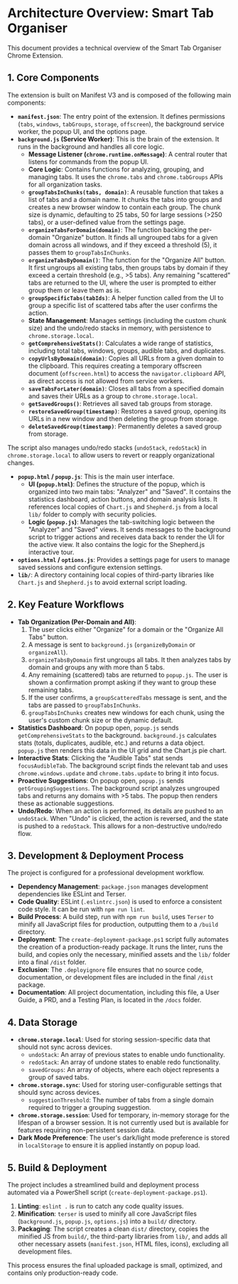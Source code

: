 # Architecture Overview: Smart Tab Organiser

This document provides a technical overview of the Smart Tab Organiser Chrome Extension.

## 1. Core Components

The extension is built on Manifest V3 and is composed of the following main components:

- **`manifest.json`**: The entry point of the extension. It defines permissions (`tabs`, `windows`, `tabGroups`, `storage`, `offscreen`), the background service worker, the popup UI, and the options page.
- **`background.js` (Service Worker)**: This is the brain of the extension. It runs in the background and handles all core logic.
  - **Message Listener (`chrome.runtime.onMessage`)**: A central router that listens for commands from the popup UI.
  - **Core Logic**: Contains functions for analyzing, grouping, and managing tabs. It uses the `chrome.tabs` and `chrome.tabGroups` APIs for all organization tasks.
  - **`groupTabsInChunks(tabs, domain)`**: A reusable function that takes a list of tabs and a domain name. It chunks the tabs into groups and creates a new browser window to contain each group. The chunk size is dynamic, defaulting to 25 tabs, 50 for large sessions (>250 tabs), or a user-defined value from the settings page.
  - **`organizeTabsForDomain(domain)`**: The function backing the per-domain "Organize" button. It finds all ungrouped tabs for a given domain across all windows, and if they exceed a threshold (5), it passes them to `groupTabsInChunks`.
  - **`organizeTabsByDomain()`**: The function for the "Organize All" button. It first ungroups all existing tabs, then groups tabs by domain if they exceed a certain threshold (e.g., >5 tabs). Any remaining "scattered" tabs are returned to the UI, where the user is prompted to either group them or leave them as is.
  - **`groupSpecificTabs(tabIds)`**: A helper function called from the UI to group a specific list of scattered tabs after the user confirms the action.
  - **State Management**: Manages settings (including the custom chunk size) and the undo/redo stacks in memory, with persistence to `chrome.storage.local`.
  - **`getComprehensiveStats()`**: Calculates a wide range of statistics, including total tabs, windows, groups, audible tabs, and duplicates.
  - **`copyUrlsByDomain(domain)`**: Copies all URLs from a given domain to the clipboard. This requires creating a temporary offscreen document (`offscreen.html`) to access the `navigator.clipboard` API, as direct access is not allowed from service workers.
  - **`saveTabsForLater(domain)`**: Closes all tabs from a specified domain and saves their URLs as a group to `chrome.storage.local`.
  - **`getSavedGroups()`**: Retrieves all saved tab groups from storage.
  - **`restoreSavedGroup(timestamp)`**: Restores a saved group, opening its URLs in a new window and then deleting the group from storage.
  - **`deleteSavedGroup(timestamp)`**: Permanently deletes a saved group from storage.

The script also manages undo/redo stacks (`undoStack`, `redoStack`) in `chrome.storage.local` to allow users to revert or reapply organizational changes.

- **`popup.html` / `popup.js`**: This is the main user interface.
  - **UI (`popup.html`)**: Defines the structure of the popup, which is organized into two main tabs: "Analyzer" and "Saved". It contains the statistics dashboard, action buttons, and domain analysis lists. It references local copies of `Chart.js` and `Shepherd.js` from a local `lib/` folder to comply with security policies.
  - **Logic (`popup.js`)**: Manages the tab-switching logic between the "Analyzer" and "Saved" views. It sends messages to the background script to trigger actions and receives data back to render the UI for the active view. It also contains the logic for the Shepherd.js interactive tour.
- **`options.html` / `options.js`**: Provides a settings page for users to manage saved sessions and configure extension settings.
- **`lib/`**: A directory containing local copies of third-party libraries like `Chart.js` and `Shepherd.js` to avoid external script loading.

## 2. Key Feature Workflows

- **Tab Organization (Per-Domain and All)**:
  1.  The user clicks either "Organize" for a domain or the "Organize All Tabs" button.
  2.  A message is sent to `background.js` (`organizeByDomain` or `organizeAll`).
  3.  `organizeTabsByDomain` first ungroups all tabs. It then analyzes tabs by domain and groups any with more than 5 tabs.
  4.  Any remaining (scattered) tabs are returned to `popup.js`. The user is shown a confirmation prompt asking if they want to group these remaining tabs.
  5.  If the user confirms, a `groupScatteredTabs` message is sent, and the tabs are passed to `groupTabsInChunks`.
  6.  `groupTabsInChunks` creates new windows for each chunk, using the user's custom chunk size or the dynamic default.
- **Statistics Dashboard**: On popup open, `popup.js` sends `getComprehensiveStats` to the background. `background.js` calculates stats (totals, duplicates, audible, etc.) and returns a data object. `popup.js` then renders this data in the UI grid and the Chart.js pie chart.
- **Interactive Stats**: Clicking the "Audible Tabs" stat sends `focusAudibleTab`. The background script finds the relevant tab and uses `chrome.windows.update` and `chrome.tabs.update` to bring it into focus.
- **Proactive Suggestions**: On popup open, `popup.js` sends `getGroupingSuggestions`. The background script analyzes ungrouped tabs and returns any domains with >5 tabs. The popup then renders these as actionable suggestions.
- **Undo/Redo**: When an action is performed, its details are pushed to an `undoStack`. When "Undo" is clicked, the action is reversed, and the state is pushed to a `redoStack`. This allows for a non-destructive undo/redo flow.

## 3. Development & Deployment Process

The project is configured for a professional development workflow.

- **Dependency Management**: `package.json` manages development dependencies like ESLint and Terser.
- **Code Quality**: ESLint (`.eslintrc.json`) is used to enforce a consistent code style. It can be run with `npm run lint`.
- **Build Process**: A build step, run with `npm run build`, uses `Terser` to minify all JavaScript files for production, outputting them to a `/build` directory.
- **Deployment**: The `create-deployment-package.ps1` script fully automates the creation of a production-ready package. It runs the linter, runs the build, and copies only the necessary, minified assets and the `lib/` folder into a final `/dist` folder.
- **Exclusion**: The `.deployignore` file ensures that no source code, documentation, or development files are included in the final `/dist` package.
- **Documentation**: All project documentation, including this file, a User Guide, a PRD, and a Testing Plan, is located in the `/docs` folder.

## 4. Data Storage

- **`chrome.storage.local`**: Used for storing session-specific data that should not sync across devices.
  - `undoStack`: An array of previous states to enable undo functionality.
  - `redoStack`: An array of undone states to enable redo functionality.
  - `savedGroups`: An array of objects, where each object represents a group of saved tabs.
- **`chrome.storage.sync`**: Used for storing user-configurable settings that should sync across devices.
  - `suggestionThreshold`: The number of tabs from a single domain required to trigger a grouping suggestion.
- **`chrome.storage.session`**: Used for temporary, in-memory storage for the lifespan of a browser session. It is not currently used but is available for features requiring non-persistent session data.
- **Dark Mode Preference**: The user's dark/light mode preference is stored in `localStorage` to ensure it is applied instantly on popup load.

## 5. Build & Deployment

The project includes a streamlined build and deployment process automated via a PowerShell script (`create-deployment-package.ps1`).

1.  **Linting**: `eslint .` is run to catch any code quality issues.
2.  **Minification**: `terser` is used to minify all core JavaScript files (`background.js`, `popup.js`, `options.js`) into a `build/` directory.
3.  **Packaging**: The script creates a clean `dist/` directory, copies the minified JS from `build/`, the third-party libraries from `lib/`, and adds all other necessary assets (`manifest.json`, HTML files, icons), excluding all development files.

This process ensures the final uploaded package is small, optimized, and contains only production-ready code.
